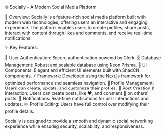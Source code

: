 🌐 Socially – A Modern Social Media Platform

🚀 Overview:
Socially is a feature-rich social media platform built with modern web technologies, offering users an interactive and engaging experience. The platform enables users to create profiles, share posts, interact with content through likes and comments, and receive real-time notifications.

✨ Key Features:

🔑 User Authentication: Secure authentication powered by Clerk.
🗄️ Database Management: Robust and scalable database using Neon Prisma.
🎨 UI Components: Elegant and efficient UI elements built with ShadCN components.
⚡ Framework: Developed using the Next.js framework for optimized performance and seamless navigation.
📝 Profile Management: Users can create, update, and customize their profiles.
📢 Post Creation & Interaction: Users can create posts, like ❤️, and comment 💬 on others' posts.
🔔 Notifications: Real-time notifications for user interactions and updates.
✏️ Profile Editing: Users have full control over modifying their profile details.

Socially is designed to provide a smooth and dynamic social networking experience while ensuring security, scalability, and responsiveness.
